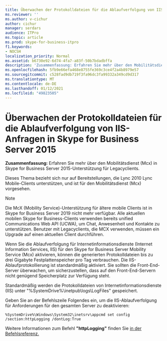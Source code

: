 ```yaml
---
title: Überwachen der Protokolldateien für die Ablaufverfolgung von IIS-Anfragen in Skype for Business Server 2015
ms.reviewer: ''
ms.author: v-cichur
author: cichur
manager: serdars
audience: ITPro
ms.topic: article
ms.prod: skype-for-business-itpro
f1.keywords:
- NOCSH
localization_priority: Normal
ms.assetid: b6730e92-6d74-4fa7-a83f-50b7bdadbffa
description: 'Zusammenfassung: Erfahren Sie mehr über den Mobilitätsdienst (Mcx) in Skype for Business Server 2015-Unterstützung für Legacyclients.'
ms.openlocfilehash: 5fb9e66efa468e8755fe369c3ce4f2a4b8979e57
ms.sourcegitcommit: c528fad9db719f3fa96dc3fa99332a349cd9d317
ms.translationtype: MT
ms.contentlocale: de-DE
ms.lasthandoff: 01/12/2021
ms.locfileid: "49823505"
---
```

# <a name="monitoring-iis-request-tracing-log-files-in-skype-for-business-server-2015"></a>Überwachen der Protokolldateien für die Ablaufverfolgung von IIS-Anfragen in Skype for Business Server 2015
 
**Zusammenfassung:** Erfahren Sie mehr über den Mobilitätsdienst (Mcx) in Skype for Business Server 2015-Unterstützung für Legacyclients.
  
Dieses Thema bezieht sich nur auf Bereitstellungen, die Lync 2010 Lync Mobile-Clients unterstützen, und ist für den Mobilitätsdienst (Mcx) vorgesehen.

> [!NOTE]
> Die McX (Mobility Service)-Unterstützung für ältere mobile Clients ist in Skype for Business Server 2019 nicht mehr verfügbar. Alle aktuellen mobilen Skype for Business-Clients verwenden bereits unified Communications Web API (UCWA), um Chat, Anwesenheit und Kontakte zu unterstützen. Benutzer mit Legacyclients, die MCX verwenden, müssen ein Upgrade auf einen aktuellen Client durchführen.
  
Wenn Sie die Ablaufverfolgung für Internetinformationsdienste (Internet Information Services, IIS) für den Skype for Business Server Mobility Service (Mcx) aktivieren, können die generierten Protokolldateien bis zu drei Gigabyte Festplattenspeicher pro Tag verbrauchen. Die IIS-Ablaufprotokollierung ist standardmäßig aktiviert. Sie sollten die Front-End-Server überwachen, um sicherzustellen, dass auf den Front-End-Servern nicht genügend Speicherplatz zur Verfügung steht. 
  
Standardmäßig werden die Protokolldateien von Internetinformationsdienste (IIS) unter "%SystemDrive%\inetpub\logs\LogFiles" gespeichert.
  
Geben Sie an der Befehlszeile Folgendes ein, um die IIS-Ablaufverfolgung für Anforderungen für den gesamten Server zu deaktivieren:
  
```console
%SystemDrive%\Windows\System32\inetsrv\appcmd set config /section:httpLogging /dontLog:True
```

Weitere Informationen zum Befehl **"httpLogging"** finden Sie [in der Befehlsreferenz.](https://go.microsoft.com/fwlink/p/?linkId=234927)
  

